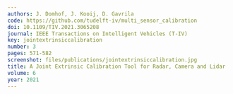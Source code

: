 ```yaml
---
authors: J. Domhof, J. Kooij, D. Gavrila
code: https://github.com/tudelft-iv/multi_sensor_calibration
doi: 10.1109/TIV.2021.3065208
journal: IEEE Transactions on Intelligent Vehicles (T-IV)
key: jointextrinsiccalibration
number: 3
pages: 571-582
screenshot: files/publications/jointextrinsiccalibration.jpg
title: A Joint Extrinsic Calibration Tool for Radar, Camera and Lidar
volume: 6
year: 2021
---
```


